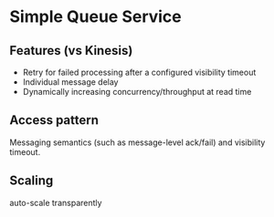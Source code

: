 # Simple Queue Service

## Features (vs Kinesis)

* Retry for failed processing after a configured visibility timeout
* Individual message delay
* Dynamically increasing concurrency/throughput at read time

## Access pattern

Messaging semantics (such as message-level ack/fail) and visibility timeout.

## Scaling

auto-scale transparently